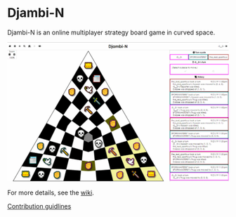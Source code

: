 # Djambi-N

Djambi-N is an online multiplayer strategy board game in curved space.

<img src="screenshot.gif">

For more details, see the [wiki](https://github.com/JamesFaix/Djambi3/wiki).

[Contribution guidlines](CONTRIBUTING.md)
